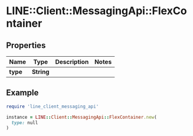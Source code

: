 # LINE::Client::MessagingApi::FlexContainer

## Properties

| Name | Type | Description | Notes |
| ---- | ---- | ----------- | ----- |
| **type** | **String** |  |  |

## Example

```ruby
require 'line_client_messaging_api'

instance = LINE::Client::MessagingApi::FlexContainer.new(
  type: null
)
```


